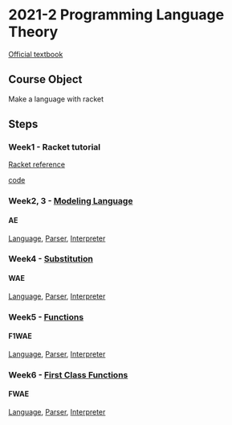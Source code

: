 # 2021-2 Programming Language Theory

[Official textbook](http://cs.brown.edu/~sk/Publications/Books/ProgLangs/2007-04-26/plai-2007-04-26.pdf)

## Course Object

Make a language with racket

## Steps

### Week1 - Racket tutorial

[Racket reference](https://docs.racket-lang.org/reference/booleans.html)

[code](https://github.com/MJ-SEO/2021-2_Programming_Language_Theory/blob/master/Racket_tutorial.rkt)  

### Week2, 3 - [Modeling Language](https://github.com/MJ-SEO/2021-2_Programming_Language_Theory/blob/master/WAE_Week2~3)  

#### AE

[Language](https://github.com/MJ-SEO/2021-2_Programming_Language_Theory/blob/master/AE/modeling.rkt), 
[Parser](https://github.com/MJ-SEO/2021-2_Programming_Language_Theory/blob/master/AE/parser.rkt), 
[Interpreter](https://github.com/MJ-SEO/2021-2_Programming_Language_Theory/blob/master/AE/interpreter.rkt)

### Week4 - [Substitution]() 

#### WAE

[Language](https://github.com/MJ-SEO/2021-2_Programming_Language_Theory/blob/master/F1WAE/modeling.rkt), 
[Parser](https://github.com/MJ-SEO/2021-2_Programming_Language_Theory/blob/master/F1WAE/parser.rkt), 
[Interpreter](https://github.com/MJ-SEO/2021-2_Programming_Language_Theory/blob/master/F1WAE/interpreter.rkt)
 

### Week5 - [Functions]() 

#### F1WAE

[Language](https://github.com/MJ-SEO/2021-2_Programming_Language_Theory/blob/master/F1WAE/modeling.rkt), 
[Parser](https://github.com/MJ-SEO/2021-2_Programming_Language_Theory/blob/master/F1WAE/parser.rkt), 
[Interpreter](https://github.com/MJ-SEO/2021-2_Programming_Language_Theory/blob/master/F1WAE/interpreter.rkt)

### Week6 - [First Class Functions]() 

#### FWAE

[Language](https://github.com/MJ-SEO/2021-2_Programming_Language_Theory/blob/master/F1WAE/modeling.rkt), 
[Parser](https://github.com/MJ-SEO/2021-2_Programming_Language_Theory/blob/master/F1WAE/parser.rkt), 
[Interpreter](https://github.com/MJ-SEO/2021-2_Programming_Language_Theory/blob/master/F1WAE/interpreter.rkt)
